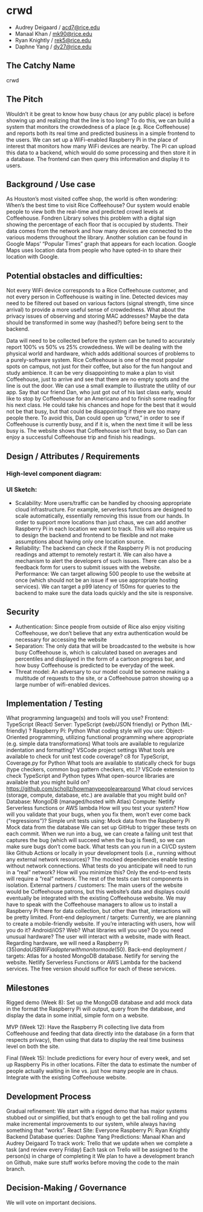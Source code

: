 # crwd


- Audrey Deigaard / acd7@rice.edu
- Manaal Khan /  mk90@rice.edu
- Ryan Knightly / rek5@rice.edu
- Daphne Yang / dy27@rice.edu
 
## The Catchy Name
crwd

## The Pitch
Wouldn’t it be great to know how busy chaus (or any public place) is before showing up and realizing that the line is too long? To do this, we can build a system that monitors the crowdedness of a place (e.g. Rice Coffeehouse) and reports both its real time and predicted business in a simple frontend to the users. We can set up a WiFi-enabled Raspberry Pi in the place of interest that monitors how many WiFi devices are nearby. The Pi can upload this data to a backend, which would do some processing and then store it in a database. The frontend can then query this information and display it to users.

## Background / Use case
As Houston’s most visited coffee shop, the world is often wondering: When’s the best time to visit Rice Coffeehouse? Our system would enable people to view both the real-time and predicted crowd levels at Coffeehouse. Fondren Library solves this problem with a digital sign showing the percentage of each floor that is occupied by students. Their data comes from the network and how many devices are connected to the various modems throughout the library. Another solution can be found in Google Maps’ “Popular Times” graph that appears for each location. Google Maps uses location data from people who have opted-in to share their location with Google.
 
## Potential obstacles and difficulties:
Not every WiFi device corresponds to a Rice Coffeehouse customer, and not every person in Coffeehouse is waiting in line. Detected devices may need to be filtered out based on various factors (signal strength, time since arrival) to provide a more useful sense of crowdedness.
What about the privacy issues of observing and storing MAC addresses? Maybe the data should be transformed in some way (hashed?) before being sent to the backend.

Data will need to be collected before the system can be tuned to accurately report 100% vs 50% vs 25% crowdedness.
We will be dealing with the physical world and hardware, which adds additional sources of problems to a purely-software system.
Rice Coffeehouse is one of the most popular spots on campus, not just for their coffee, but also for the fun hangout and study ambience. It can be very disappointing to make a plan to visit Coffeehouse, just to arrive and see that there are no empty spots and the line is out the door. We can use a small example to illustrate the utility of our app. Say that our friend Dan, who just got out of his last class early, would like to stop by Coffeehouse for an Americano and to finish some reading for his next class. He could take his chances and hope for the best that it would not be that busy, but that could be disappointing if there are too many people there. To avoid this, Dan could open up “crwd,” in order to see if Coffeehouse is currently busy, and if it is, when the next time it will be less busy is. The website shows that Coffeehouse isn’t that busy, so Dan can enjoy a successful Coffeehouse trip and finish his readings.

## Design / Attributes / Requirements
### High-level component diagram:






### UI Sketch:

- Scalability: More users/traffic can be handled by choosing appropriate cloud infrastructure. For example, serverless functions are designed to scale automatically, essentially removing this issue from our hands. In order to support more locations than just chaus, we can add another Raspberry Pi in each location we want to track. This will also require us to design the backend and frontend to be flexible and not make assumptions about having only one location source.
- Reliability: The backend can check if the Raspberry Pi is not producing readings and attempt to remotely restart it. We can also have a mechanism to alert the developers of such issues. There can also be a feedback form for users to submit issues with the website.
Performance: We can target allowing 500 people to use the website at once (which should not be an issue if we use appropriate hosting services). We can target a p99 latency of 150ms for queries to the backend to make sure the data loads quickly and the site is responsive.

## Security
- Authentication: Since people from outside of Rice also enjoy visiting Coffeehouse, we don’t believe that any extra authentication would be necessary for accessing the website
- Separation: The only data that will be broadcasted to the website is how busy Coffeehouse is, which is calculated based on averages and percentiles and displayed in the form of a cartoon progress bar, and how busy Coffeehouse is predicted to be everyday of the week.
- Threat model: An adversary to our model could be someone making a multitude of requests to the site, or a Coffeehouse patron showing up a large number of wifi-enabled devices.

## Implementation / Testing
What programming language(s) and tools will you use?
Frontend: TypeScript (React)
Server: TypeScript (web/JSON friendly) or Python (ML-friendly) ?
Raspberry Pi: Python
What coding style will you use: 
Object-Oriented programming, utilizing functional programming where appropriate (e.g. simple data transformations)
What tools are available to regularize indentation and formatting? 
VSCode project settings
What tools are available to check for unit test code coverage?
c8 for TypeScript, Coverage.py for Python
What tools are available to statically check for bugs (type checkers, common bug pattern checkers, etc.)?
VSCode extension to check TypeScript and Python types
What open-source libraries are available that you might build on?
https://github.com/schollz/howmanypeoplearearound
What cloud services (storage, compute, database, etc.) are available that you might build on?
Database: MongoDB (managed/hosted with Atlas)
Compute: Netlify Serverless functions or AWS lambda
How will you test your system? How will you validate that your bugs, when you fix them, won’t ever come back (“regressions”)?
Simple unit tests using:
Mock data from the Raspberry Pi
Mock data from the database
We can set up GitHub to trigger these tests on each commit. When we run into a bug, we can create a failing unit test that captures the bug (which will succeed when the bug is fixed), so we can make sure bugs don’t come back.
What tests can you run in a CI/CD system like Github Actions or locally in your development tools (i.e., running without any external network resources)?
The mocked dependencies enable testing without network connections.
What tests do you anticipate will need to run in a “real” network? How will you minimize this?
Only the end-to-end tests will require a “real” network. The rest of the tests can test components in isolation.
External partners / customers: The main users of the website would be Coffeehouse patrons, but this website’s data and displays could eventually be integrated with the existing Coffeehouse website. We may have to speak with the Coffeehouse managers to allow us to install a Raspberry Pi there for data collection, but other than that, interactions will be pretty limited.
Front-end deployment / targets: Currently, we are planning to create a mobile-friendly website.
If you’re interacting with users, how will you do it? Android/iOS? Web? What libraries will you use? Do you need unusual hardware?
The user will interact with a website, made with React. Regarding hardware, we will need a Raspberry Pi ($35) and a USB WiFi adapter with monitor mode ($50).
Back-end deployment / targets:
Atlas for a hosted MongoDB database.
Netlify for serving the website.
Netlify Serverless Functions or AWS Lambda for the backend services.
The free version should suffice for each of these services.

## Milestones
Rigged demo (Week 8):  Set up the MongoDB database and add mock data in the format the Raspberry Pi will output, query from the database, and display the data in some initial, simple form on a website.

MVP (Week 12): Have the Raspberry Pi collecting live data from Coffeehouse and feeding that data directly into the database (in a form that respects privacy), then using that data to display the real time business level on both the site. 

Final (Week 15): Include predictions for every hour of every week, and set up Raspberry Pis in other locations. Filter the data to estimate the number of people actually waiting in line vs. just how many people are in chaus. Integrate with the existing Coffeehouse website.




## Development Process
Gradual refinement: We start with a rigged demo that has major systems stubbed out or simplified, but that’s enough to get the ball rolling and you make incremental improvements to our system, while always having something that “works”.
React Site: Everyone 
Raspberry Pi: Ryan Knightly
Backend
Database queries: Daphne Yang
Predictions: Manaal Khan and Audrey Deigaard
To track work: Trello that we update when we complete a task (and review every Friday)
Each task on Trello will be assigned to the person(s) in charge of completing it
We plan to have a development branch on Github, make sure stuff works before moving the code to the main branch.

## Decision-Making / Governance
We will vote on important decisions.
